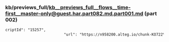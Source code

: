 ### kb/previews_full/kb__previews_full__flows__time-first__master-only@guest.har.part082.md.part001.md (part 002)

```md
criptId": "15257",
                          "url": "https://n958200.alteg.io/chunk-KO722YS
```

```
